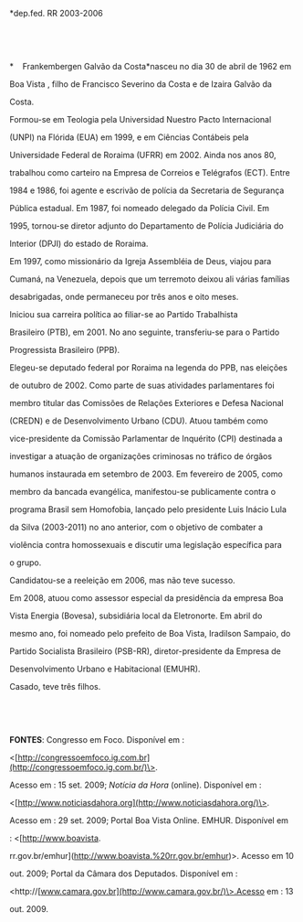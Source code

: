 

\*dep.fed. RR 2003-2006



 



 



*    Frankembergen Galvão da Costa*nasceu no dia 30 de abril de 1962 em

Boa Vista , filho de Francisco Severino da Costa e de Izaira Galvão da

Costa.



Formou-se em Teologia pela Universidad Nuestro Pacto Internacional

(UNPI) na Flórida (EUA) em 1999, e em Ciências Contábeis pela

Universidade Federal de Roraima (UFRR) em 2002. Ainda nos anos 80,

trabalhou como carteiro na Empresa de Correios e Telégrafos (ECT). Entre

1984 e 1986, foi agente e escrivão de polícia da Secretaria de Segurança

Pública estadual. Em 1987, foi nomeado delegado da Polícia Civil. Em

1995, tornou-se diretor adjunto do Departamento de Polícia Judiciária do

Interior (DPJI) do estado de Roraima.



Em 1997, como missionário da Igreja Assembléia de Deus, viajou para

Cumaná, na Venezuela, depois que um terremoto deixou ali várias famílias

desabrigadas, onde permaneceu por três anos e oito meses.



Iniciou sua carreira política ao filiar-se ao Partido Trabalhista

Brasileiro (PTB), em 2001. No ano seguinte, transferiu-se para o Partido

Progressista Brasileiro (PPB).



Elegeu-se deputado federal por Roraima na legenda do PPB, nas eleições

de outubro de 2002. Como parte de suas atividades parlamentares foi

membro titular das Comissões de Relações Exteriores e Defesa Nacional

(CREDN) e de Desenvolvimento Urbano (CDU). Atuou também como

vice-presidente da Comissão Parlamentar de Inquérito (CPI) destinada a

investigar a atuação de organizações criminosas no tráfico de órgãos

humanos instaurada em setembro de 2003. Em fevereiro de 2005, como

membro da bancada evangélica, manifestou-se publicamente contra o

programa Brasil sem Homofobia, lançado pelo presidente Luis Inácio Lula

da Silva (2003-2011) no ano anterior, com o objetivo de combater a

violência contra homossexuais e discutir uma legislação específica para

o grupo.



Candidatou-se a reeleição em 2006, mas não teve sucesso.



Em 2008, atuou como assessor especial da presidência da empresa Boa

Vista Energia (Bovesa), subsidiária local da Eletronorte. Em abril do

mesmo ano, foi nomeado pelo prefeito de Boa Vista, Iradilson Sampaio, do

Partido Socialista Brasileiro (PSB-RR), diretor-presidente da Empresa de

Desenvolvimento Urbano e Habitacional (EMUHR).



Casado, teve três filhos.



 



 



**FONTES**: Congresso em Foco. Disponível em :

\<[http://congressoemfoco.ig.com.br](http://congressoemfoco.ig.com.br/)\>.

Acesso em : 15 set. 2009; *Notícia da Hora* (online). Disponível em :

\<[http://www.noticiasdahora.org](http://www.noticiasdahora.org/)\>.

Acesso em : 29 set. 2009; Portal Boa Vista Online. EMHUR. Disponível em

: \<[http://www.boavista.

rr.gov.br/emhur](http://www.boavista.%20rr.gov.br/emhur)\>. Acesso em 10

out. 2009; Portal da Câmara dos Deputados. Disponível em :

\<http://[www.camara.gov.br](http://www.camara.gov.br/)\>.Acesso em : 13

out. 2009.



 



 



 

